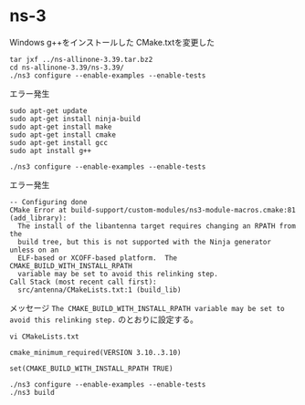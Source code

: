 # ns-3

Windows
g++をインストールした
CMake.txtを変更した

```
tar jxf ../ns-allinone-3.39.tar.bz2
cd ns-allinone-3.39/ns-3.39/
./ns3 configure --enable-examples --enable-tests
```

エラー発生

```
sudo apt-get update
sudo apt-get install ninja-build
sudo apt-get install make
sudo apt-get install cmake
sudo apt-get install gcc
sudo apt install g++

./ns3 configure --enable-examples --enable-tests
```

エラー発生
```
-- Configuring done
CMake Error at build-support/custom-modules/ns3-module-macros.cmake:81 (add_library):
  The install of the libantenna target requires changing an RPATH from the
  build tree, but this is not supported with the Ninja generator unless on an
  ELF-based or XCOFF-based platform.  The CMAKE_BUILD_WITH_INSTALL_RPATH
  variable may be set to avoid this relinking step.
Call Stack (most recent call first):
  src/antenna/CMakeLists.txt:1 (build_lib)
```

メッセージ `The CMAKE_BUILD_WITH_INSTALL_RPATH variable may be set to avoid this relinking step.` のとおりに設定する。

```
vi CMakeLists.txt
```

```
cmake_minimum_required(VERSION 3.10..3.10)

set(CMAKE_BUILD_WITH_INSTALL_RPATH TRUE)
```

```
./ns3 configure --enable-examples --enable-tests
./ns3 build
```
